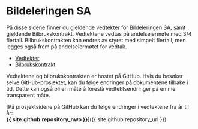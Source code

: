 Bildeleringen SA
================

På disse sidene finner du gjeldende vedtekter for Bildeleringen SA, samt gjeldende Bilbrukskontrakt. Vedtektene vedtas på andelseiermøte med 3/4 flertall. Bilbrukskontrakten kan endres av styret med simpelt flertall, men legges også frem på andelseiermøtet for vedtak.

* [Vedtekter](vedtekter.md)
* [Bilbrukskontrakt](bilbrukskontrakt.md)

Vedtektene og bilbrukskontrakten er hostet på GitHub. Hvis du besøker selve GitHub-prosjektet, kan du følge endringer på dokumentene tilbake i tid. Dette kan også bli en måte å foreslå vedtektsendringer på en mer transparent måte.

[På prosjektsidene på GitHub kan du følge endringer i vedtektene fra år til år:<br/>**{{ site.github.repository_nwo }}**]({{ site.github.repository_url }})
